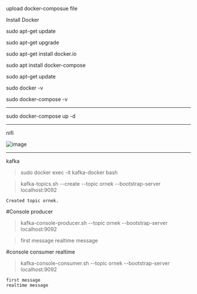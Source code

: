upload docker-composue file

Install Docker

sudo apt-get update

sudo apt-get upgrade

sudo apt-get install docker.io

sudo apt install docker-compose

sudo apt-get update

sudo docker -v

sudo docker-compose -v

---

sudo docker-compose up -d

----
nifi

![image](https://user-images.githubusercontent.com/44902732/228493799-b39ceab1-178c-4220-afa2-cfd7e2fe8183.png)


----
kafka



>sudo docker exec -it kafka-docker bash

>kafka-topics.sh --create --topic ornek --bootstrap-server localhost:9092
    
    Created topic ornek.




#Console producer

>kafka-console-producer.sh --topic ornek --bootstrap-server localhost:9092

>first message
>realtime message



#console consumer realtime

>kafka-console-consumer.sh --topic ornek --bootstrap-server localhost:9092
    
    first message
    realtime message
